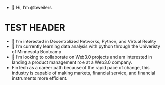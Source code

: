 - 👋 Hi, I’m @bweilers
# TEST HEADER
- 👀 I’m interested in Decentralized Networks, Python, and Virtual Reality
- 🌱 I’m currently learning data analysis with python through the Univeristy of Minnesota Bootcamp
- 💞️ I’m looking to collaborate on Web3.0 projects and am interested in landing a product management role at a Web3.0 company. 
- FinTech as a career path because of the rapid pace of change, this industry is capable of making markets, financial service, and financial instruments more efficient.


